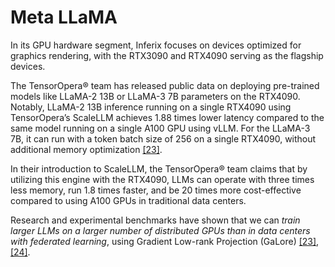 # Meta LLaMA

In its GPU hardware segment, Inferix focuses on devices optimized for graphics rendering, with the RTX3090 and RTX4090 serving as the flagship devices.

The TensorOpera:registered: team has released public data on deploying pre-trained models like LLaMA-2 13B or LLaMA-3 7B parameters on the RTX4090. Notably, LLaMA-2 13B inference running on a single RTX4090 using TensorOpera’s ScaleLLM achieves 1.88 times lower latency compared to the same model running on a single A100 GPU using vLLM. For the LLaMA-3 7B, it can run with a token batch size of 256 on a single RTX4090, without additional memory optimization [[23]](/inferix-whitepaper/references.md#23).

In their introduction to ScaleLLM, the TensorOpera:registered: team claims that by utilizing this engine with the RTX4090, LLMs can operate with three times less memory, run 1.8 times faster, and be 20 times more cost-effective compared to using A100 GPUs in traditional data centers.

Research and experimental benchmarks have shown that we can _train larger LLMs on a larger number of distributed GPUs than in data centers with federated learning_, using Gradient Low-rank Projection (GaLore) [[23]](/inferix-whitepaper/references.md#23), [[24]](/inferix-whitepaper/references.md#24).
